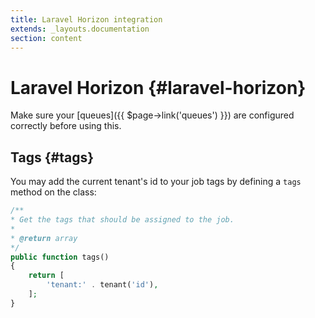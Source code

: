 ```yaml
---
title: Laravel Horizon integration
extends: _layouts.documentation
section: content
---
```


# Laravel Horizon {#laravel-horizon}

Make sure your [queues]({{ $page->link('queues') }}) are configured correctly before using this.

## Tags {#tags}

You may add the current tenant's id to your job tags by defining a `tags` method on the class:

```php
/**
* Get the tags that should be assigned to the job.
*
* @return array
*/
public function tags()
{
    return [
        'tenant:' . tenant('id'),
    ];
}
```